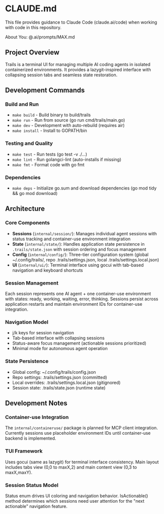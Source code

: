 # CLAUDE.md

This file provides guidance to Claude Code (claude.ai/code) when working with code in this repository.

About You: @.ai/prompts/MAX.md

## Project Overview

Trails is a terminal UI for managing multiple AI coding agents in isolated containerized environments. It provides a lazygit-inspired interface with collapsing session tabs and seamless state restoration.

## Development Commands

### Build and Run
- `make build` - Build binary to build/trails
- `make run` - Run from source (go run cmd/trails/main.go)
- `make dev` - Development with auto-rebuild (requires air)
- `make install` - Install to GOPATH/bin

### Testing and Quality
- `make test` - Run tests (go test -v ./...)
- `make lint` - Run golangci-lint (auto-installs if missing)
- `make fmt` - Format code with go fmt

### Dependencies
- `make deps` - Initialize go.sum and download dependencies (go mod tidy && go mod download)

## Architecture

### Core Components
- **Sessions** (`internal/session/`): Manages individual agent sessions with status tracking and container-use environment integration
- **State** (`internal/state/`): Handles application state persistence in `.trails/state.json` with session ordering and focus management
- **Config** (`internal/config/`): Three-tier configuration system (global ~/.config/trails/, repo .trails/settings.json, local .trails/settings.local.json)
- **UI** (`internal/ui/`): Terminal interface using gocui with tab-based navigation and keyboard shortcuts

### Session Management
Each session represents one AI agent + one container-use environment with states: ready, working, waiting, error, thinking. Sessions persist across application restarts and maintain environment IDs for container-use integration.

### Navigation Model
- j/k keys for session navigation
- Tab-based interface with collapsing sessions
- Status-aware focus management (actionable sessions prioritized)
- Minimal mode for autonomous agent operation

### State Persistence
- Global config: ~/.config/trails/config.json
- Repo settings: .trails/settings.json (committed)
- Local overrides: .trails/settings.local.json (gitignored)
- Session state: .trails/state.json (runtime state)

## Development Notes

### Container-use Integration
The `internal/containeruse/` package is planned for MCP client integration. Currently sessions use placeholder environment IDs until container-use backend is implemented.

### TUI Framework
Uses gocui (same as lazygit) for terminal interface consistency. Main layout includes tabs view (0,0 to maxX,2) and main content view (0,3 to maxX,maxY).

### Session Status Model
Status enum drives UI coloring and navigation behavior. IsActionable() method determines which sessions need user attention for the "next actionable" navigation feature.